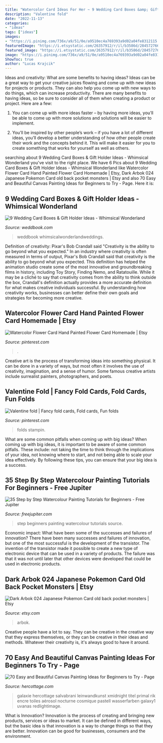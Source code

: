 ```yaml
---
title: "Watercolor Card Ideas For Her ~ 9 Wedding Card Boxes &amp; Gift Holder Ideas"
description: "Valentine fold"
date: "2022-11-13"
categories:
- "ideas"
tags: ["ideas"]
images:
- "https://i.pinimg.com/736x/a9/51/0e/a9510ec4a769393a9d02a04fe8312115.jpg"
featuredImage: "https://i.etsystatic.com/26357912/r/il/b3586d/2845727663/il_fullxfull.2845727663_3a02.jpg"
featured_image: "https://i.etsystatic.com/26357912/r/il/b3586d/2845727663/il_fullxfull.2845727663_3a02.jpg"
image: "https://i.pinimg.com/736x/a9/51/0e/a9510ec4a769393a9d02a04fe8312115.jpg"
ShowToc: true
author: "Lucas Krajcik"
---
```



Ideas and creativity: What are some benefits to having ideas?
Ideas can be a great way to get your creative juices flowing and come up with new ideas for projects or products. They can also help you come up with new ways to do things, which can increase productivity. There are many benefits to having ideas, so be sure to consider all of them when creating a product or project. Here are a few: 
1. You can come up with more ideas faster – by having more ideas, you’ll be able to come up with more solutions and solutions will be easier to implement.

2. You’ll be inspired by other people’s work – if you have a lot of different ideas, you’ll develop a better understanding of how other people create their work and the concepts behind it. This will make it easier for you to create something that works for yourself as well as others.

	

		
searching about 9 Wedding Card Boxes &amp; Gift Holder Ideas - Whimsical Wonderland you've visit to the right place. We have 6 Pics about 9 Wedding Card Boxes &amp; Gift Holder Ideas - Whimsical Wonderland like Watercolor Flower Card Hand Painted Flower Card Homemade | Etsy, Dark Arbok 024 Japanese Pokemon Card old back pocket monsters | Etsy and also 70 Easy and Beautiful Canvas Painting Ideas for Beginners to Try - Page. Here it is:
		
    
## 9 Wedding Card Boxes &amp; Gift Holder Ideas - Whimsical Wonderland

<img loading=lazy src="http://s3.weddbook.com/t1/2/4/5/2452836/9-wedding-card-boxes-gift-holder-ideas-whimsical-wonderland.jpg" onerror="this.onerror=null;this.src='https://tse2.mm.bing.net/th?id=OIP.enLdoo2jj5QbzHGMgE7d5QHaLH&amp;pid=15.1';" alt="9 Wedding Card Boxes &amp; Gift Holder Ideas - Whimsical Wonderland">

_Source: weddbook.com_

>weddbook whimsicalwonderlandweddings. 

	

Definition of creativity: Pixar's Bob Crandall said "Creativity is the ability to go beyond what you expected."
In an industry where creativity is often measured in terms of output, Pixar's Bob Crandall said that creativity is the ability to go beyond what you expected. This definition has helped the animation studio create some of the most innovative and groundbreaking films in history, including Toy Story, Finding Nemo, and Ratatouille.
While it may be a cliché to say that creativity comes from the ability to think outside the box, Crandall's definition actually provides a more accurate definition for what makes creative individuals successful. By understanding how creativity works, businesses can better define their own goals and strategies for becoming more creative.

    
## Watercolor Flower Card Hand Painted Flower Card Homemade | Etsy

<img loading=lazy src="https://i.pinimg.com/736x/a9/51/0e/a9510ec4a769393a9d02a04fe8312115.jpg" onerror="this.onerror=null;this.src='https://tse4.mm.bing.net/th?id=OIP.J35Dt09nh_qDFNctOq2-PAHaJ4&amp;pid=15.1';" alt="Watercolor Flower Card Hand Painted Flower Card Homemade | Etsy">

_Source: pinterest.com_

>. 

	

Creative art is the process of transforming ideas into something physical. It can be done in a variety of ways, but most often it involves the use of creativity, imagination, and a sense of humor. Some famous creative artists include surrealist painters, photographers, and poets.

    
## Valentine Fold | Fancy Fold Cards, Fold Cards, Fun Folds

<img loading=lazy src="https://i.pinimg.com/736x/ba/46/0e/ba460e709cb9a922967c237c36b058ca.jpg" onerror="this.onerror=null;this.src='https://tse3.mm.bing.net/th?id=OIP.l1X1fe0TENGMZPvWapT4XQHaJ3&amp;pid=15.1';" alt="Valentine fold | Fancy fold cards, Fold cards, Fun folds">

_Source: pinterest.com_

>folds stampin. 

	

What are some common pitfalls when coming up with big ideas?
When coming up with big ideas, it is important to be aware of some common pitfalls. These include: not taking the time to think through the implications of your idea, not knowing where to start, and not being able to scale your idea effectively. By following these tips, you can ensure that your big idea is a success.

    
## 35 Step By Step Watercolour Painting Tutorials For Beginners - Free Jupiter

<img loading=lazy src="http://www.freejupiter.com/wp-content/uploads/2018/08/Step-by-Step-Watercolour-Painting-Tutorials-for-Beginners-10.jpg" onerror="this.onerror=null;this.src='https://tse1.mm.bing.net/th?id=OIP.q0lLoMo29MuSmyDmgI6PTgHaPs&amp;pid=15.1';" alt="35 Step by Step Watercolour Painting Tutorials for Beginners - Free Jupiter">

_Source: freejupiter.com_

>step beginners painting watercolour tutorials source. 

	

Economic impact: What have been some of the successes and failures of innovation?
There have been many successes and failures of innovation, but one of the most successful is the development of the transistor. The invention of the transistor made it possible to create a new type of electronic device that can be used in a variety of products. The failure was that it was not until later that other devices were developed that could be used in electronic products.

    
## Dark Arbok 024 Japanese Pokemon Card Old Back Pocket Monsters | Etsy

<img loading=lazy src="https://i.etsystatic.com/26357912/r/il/b3586d/2845727663/il_fullxfull.2845727663_3a02.jpg" onerror="this.onerror=null;this.src='https://tse3.mm.bing.net/th?id=OIP.hJnR-6C7qokhDDwajlR3iQHaJ4&amp;pid=15.1';" alt="Dark Arbok 024 Japanese Pokemon Card old back pocket monsters | Etsy">

_Source: etsy.com_

>arbok. 

	

Creative people have a lot to say. They can be creative in the creative way that they express themselves, or they can be creative in their ideas and methods. Whatever their creativity is, it's always good to have it around.

    
## 70 Easy And Beautiful Canvas Painting Ideas For Beginners To Try - Page

<img loading=lazy src="https://www.hercottage.com/wp-content/uploads/2019/09/Easy-and-Beautiful-Canvas-Painting-Ideas-for-Beginners-to-Try-31.jpg" onerror="this.onerror=null;this.src='https://tse2.mm.bing.net/th?id=OIP.Iw9m3q_pfA97nm5WhHRPKAHaKc&amp;pid=15.1';" alt="70 Easy and Beautiful Canvas Painting Ideas for Beginners to Try - Page">

_Source: hercottage.com_

>galaxie hercottage salvabrani leinwandkunst xmidnight titel primal rik encre toiles aérosol nocturne cosmique pastell wasserfarben galaxy1 uvanas redlightimage. 

	

What is Innovation?
Innovation is the process of creating and bringing new products, services or ideas to market. It can be defined in different ways, but the basic idea is that innovation is a way to change things so that they are better. Innovation can be good for businesses, consumers and the environment.

